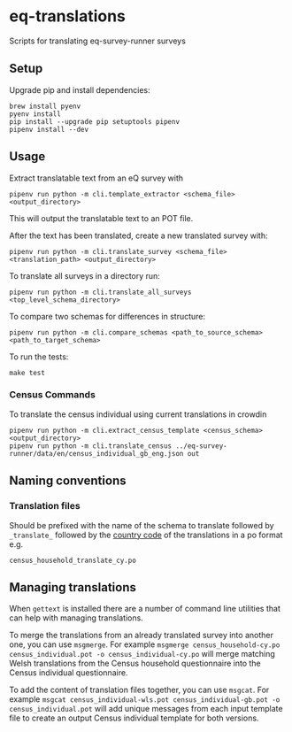 # eq-translations
Scripts for translating eq-survey-runner surveys

## Setup

Upgrade pip and install dependencies:

```
brew install pyenv
pyenv install
pip install --upgrade pip setuptools pipenv
pipenv install --dev
```

## Usage
Extract translatable text from an eQ survey with

```
pipenv run python -m cli.template_extractor <schema_file> <output_directory>
```
This will output the translatable text to an POT file.


After the text has been translated, create a new translated survey with:

```
pipenv run python -m cli.translate_survey <schema_file> <translation_path> <output_directory>
```

To translate all surveys in a directory run:

```
pipenv run python -m cli.translate_all_surveys <top_level_schema_directory>
```

To compare two schemas for differences in structure:

```
pipenv run python -m cli.compare_schemas <path_to_source_schema> <path_to_target_schema>
```

To run the tests:

```
make test
```

### Census Commands

To translate the census individual using current translations in crowdin

```
pipenv run python -m cli.extract_census_template <census_schema> <output_directory>
pipenv run python -m cli.translate_census ../eq-survey-runner/data/en/census_individual_gb_eng.json out
```

## Naming conventions

### Translation files

Should be prefixed with the name of the schema to translate followed by `_translate_` followed by the [country code](https://en.wikipedia.org/wiki/ISO_3166-1) of the translations in a po format e.g.

```
census_household_translate_cy.po
```

## Managing translations

When `gettext` is installed there are a number of command line utilities that can help with managing translations.

To merge the translations from an already translated survey into another one, you can use `msgmerge`. For example `msgmerge census_household-cy.po census_individual.pot -o census_individual-cy.po` will merge matching Welsh translations from the Census household questionnaire into the Census individual questionnaire.

To add the content of translation files together, you can use `msgcat`. For example `msgcat census_individual-wls.pot census_individual-gb.pot -o census_individual.pot` will add unique messages from each input template file to create an output Census individual template for both versions.